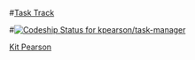 #[Task Track](https://trackyourtask.herokuapp.com/)

#[![Codeship Status for kpearson/task-manager](https://codeship.com/projects/ed37efb0-d7ee-0132-2dc9-0e4046bea6b7/status?branch=master)](https://codeship.com/projects/78802)


[Kit Pearson](https://github.com/kpearson)

